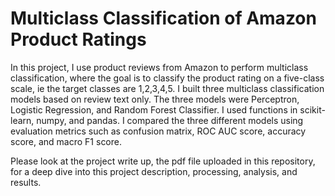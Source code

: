 # Multiclass Classification of Amazon Product Ratings

In this project, I use product reviews from Amazon to perform multiclass classification, where the goal is to classify the product rating on a five-class scale, ie the target classes are 1,2,3,4,5. I built three multiclass classification models based on review text only. The three models were Perceptron, Logistic Regression, and Random Forest Classifier. I used functions in scikit-learn, numpy, and pandas. I compared the three different models using evaluation metrics such as confusion matrix, ROC AUC score, accuracy score, and macro F1 score.

Please look at the project write up, the pdf file uploaded in this repository, for a deep dive into this project description, processing, analysis, and results.
